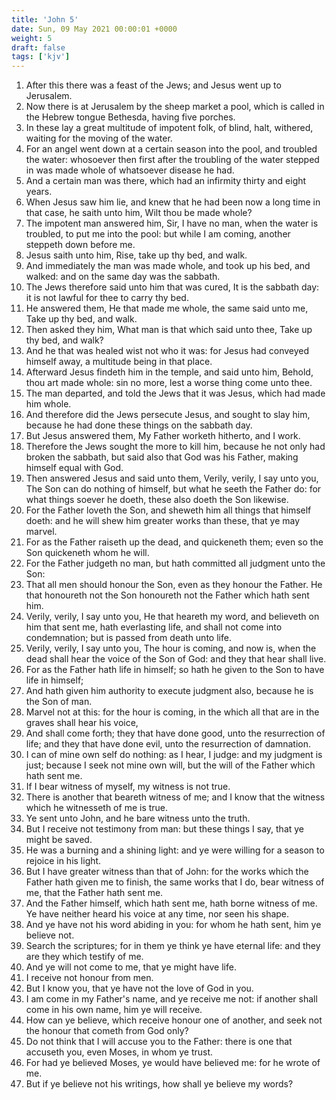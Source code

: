 ```yaml
---
title: 'John 5'
date: Sun, 09 May 2021 00:00:01 +0000
weight: 5
draft: false
tags: ['kjv'] 
---
```


1. After this there was a feast of the Jews; and Jesus went up to Jerusalem.
2. Now there is at Jerusalem by the sheep market a pool, which is called in the Hebrew tongue Bethesda, having five porches.
3. In these lay a great multitude of impotent folk, of blind, halt, withered, waiting for the moving of the water.
4. For an angel went down at a certain season into the pool, and troubled the water: whosoever then first after the troubling of the water stepped in was made whole of whatsoever disease he had.
5. And a certain man was there, which had an infirmity thirty and eight years.
6. When Jesus saw him lie, and knew that he had been now a long time in that case, he saith unto him, Wilt thou be made whole?
7. The impotent man answered him, Sir, I have no man, when the water is troubled, to put me into the pool: but while I am coming, another steppeth down before me.
8. Jesus saith unto him, Rise, take up thy bed, and walk.
9. And immediately the man was made whole, and took up his bed, and walked: and on the same day was the sabbath.
10. The Jews therefore said unto him that was cured, It is the sabbath day: it is not lawful for thee to carry thy bed.
11. He answered them, He that made me whole, the same said unto me, Take up thy bed, and walk.
12. Then asked they him, What man is that which said unto thee, Take up thy bed, and walk?
13. And he that was healed wist not who it was: for Jesus had conveyed himself away, a multitude being in that place.
14. Afterward Jesus findeth him in the temple, and said unto him, Behold, thou art made whole: sin no more, lest a worse thing come unto thee.
15. The man departed, and told the Jews that it was Jesus, which had made him whole.
16. And therefore did the Jews persecute Jesus, and sought to slay him, because he had done these things on the sabbath day.
17. But Jesus answered them, My Father worketh hitherto, and I work.
18. Therefore the Jews sought the more to kill him, because he not only had broken the sabbath, but said also that God was his Father, making himself equal with God.
19. Then answered Jesus and said unto them, Verily, verily, I say unto you, The Son can do nothing of himself, but what he seeth the Father do: for what things soever he doeth, these also doeth the Son likewise.
20. For the Father loveth the Son, and sheweth him all things that himself doeth: and he will shew him greater works than these, that ye may marvel.
21. For as the Father raiseth up the dead, and quickeneth them; even so the Son quickeneth whom he will.
22. For the Father judgeth no man, but hath committed all judgment unto the Son:
23. That all men should honour the Son, even as they honour the Father. He that honoureth not the Son honoureth not the Father which hath sent him.
24. Verily, verily, I say unto you, He that heareth my word, and believeth on him that sent me, hath everlasting life, and shall not come into condemnation; but is passed from death unto life.
25. Verily, verily, I say unto you, The hour is coming, and now is, when the dead shall hear the voice of the Son of God: and they that hear shall live.
26. For as the Father hath life in himself; so hath he given to the Son to have life in himself;
27. And hath given him authority to execute judgment also, because he is the Son of man.
28. Marvel not at this: for the hour is coming, in the which all that are in the graves shall hear his voice,
29. And shall come forth; they that have done good, unto the resurrection of life; and they that have done evil, unto the resurrection of damnation.
30. I can of mine own self do nothing: as I hear, I judge: and my judgment is just; because I seek not mine own will, but the will of the Father which hath sent me.
31. If I bear witness of myself, my witness is not true.
32. There is another that beareth witness of me; and I know that the witness which he witnesseth of me is true.
33. Ye sent unto John, and he bare witness unto the truth.
34. But I receive not testimony from man: but these things I say, that ye might be saved.
35. He was a burning and a shining light: and ye were willing for a season to rejoice in his light.
36. But I have greater witness than that of John: for the works which the Father hath given me to finish, the same works that I do, bear witness of me, that the Father hath sent me.
37. And the Father himself, which hath sent me, hath borne witness of me. Ye have neither heard his voice at any time, nor seen his shape.
38. And ye have not his word abiding in you: for whom he hath sent, him ye believe not.
39. Search the scriptures; for in them ye think ye have eternal life: and they are they which testify of me.
40. And ye will not come to me, that ye might have life.
41. I receive not honour from men.
42. But I know you, that ye have not the love of God in you.
43. I am come in my Father's name, and ye receive me not: if another shall come in his own name, him ye will receive.
44. How can ye believe, which receive honour one of another, and seek not the honour that cometh from God only?
45. Do not think that I will accuse you to the Father: there is one that accuseth you, even Moses, in whom ye trust.
46. For had ye believed Moses, ye would have believed me: for he wrote of me.
47. But if ye believe not his writings, how shall ye believe my words?

